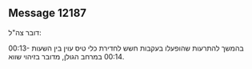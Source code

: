 ## Message 12187

דובר צה"ל:

בהמשך להתרעות שהופעלו בעקבות חשש לחדירת כלי טיס עוין בין השעות 00:13-00:14 במרחב הגולן, מדובר בזיהוי שווא.

